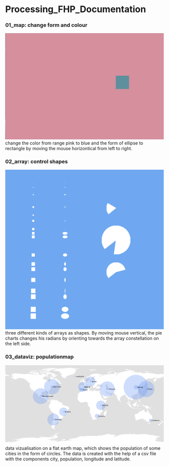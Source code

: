 # Processing_FHP_Documentation
### 01_map: change form and colour
![map_3](https://github.com/diana22d/processing_fhp/blob/master/img/map()_3.png)
change the color from range pink to blue and the form of ellipse to rectangle
by moving the mouse horizontical from left to right.
### 02_array: control shapes
![array_1](https://github.com/diana22d/processing_fhp/blob/master/img/array_1.png)
three different kinds of arrays as shapes. By moving mouse vertical,
the pie charts changes his radians by orienting towards the array 
constellation on the left side.	
### 03_dataviz: populationmap
![dataviz_1](https://github.com/diana22d/processing_fhp/blob/master/img/dataviz_1.png)
data vizualisation on a flat earth map, which shows the population 
of some cities in the form of circles. The data is created with the help of a 
csv file with the components city, population, longitude and latitude.

